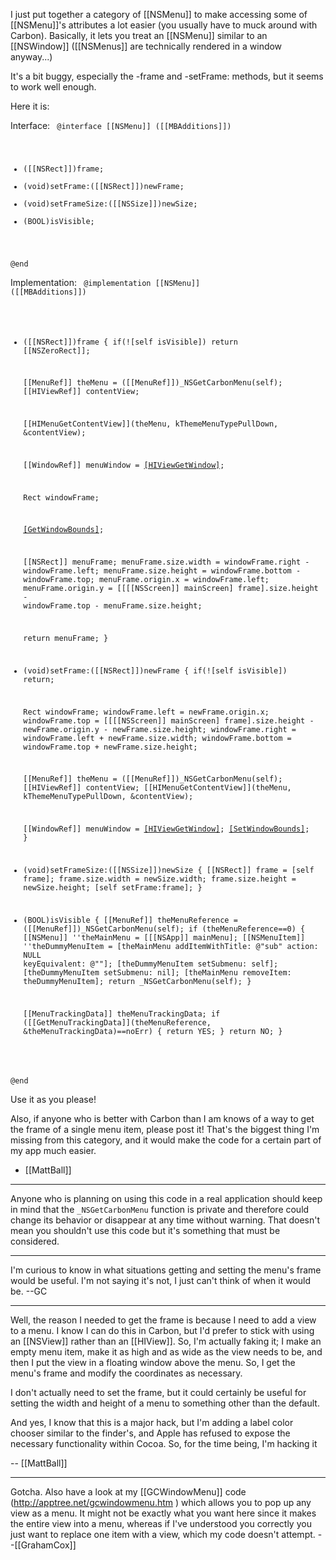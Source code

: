 I just put together a category of [[NSMenu]] to make accessing some of [[NSMenu]]'s attributes a lot easier (you usually have to muck around with Carbon). Basically, it lets you treat an [[NSMenu]] similar to an [[NSWindow]] ([[NSMenus]] are technically rendered in a window anyway...)

It's a bit buggy, especially the -frame and -setFrame: methods, but it seems to work well enough. 

Here it is:

Interface:
<code>
@interface [[NSMenu]] ([[MBAdditions]])

- ([[NSRect]])frame;
- (void)setFrame:([[NSRect]])newFrame;
- (void)setFrameSize:([[NSSize]])newSize;
- (BOOL)isVisible;

@end
</code>

Implementation:
<code>
@implementation [[NSMenu]] ([[MBAdditions]])

- ([[NSRect]])frame
{
	if(![self isVisible])
		return [[NSZeroRect]];
	
	[[MenuRef]] theMenu = ([[MenuRef]])_NSGetCarbonMenu(self);
	[[HIViewRef]] contentView;
	
	[[HIMenuGetContentView]](theMenu, kThemeMenuTypePullDown, &contentView);
	
	[[WindowRef]] menuWindow = [[HIViewGetWindow]](contentView);
	
	Rect windowFrame;
	
	[[GetWindowBounds]](menuWindow,kWindowStructureRgn,&windowFrame);
	
	[[NSRect]] menuFrame;
	menuFrame.size.width = windowFrame.right - windowFrame.left;
	menuFrame.size.height = windowFrame.bottom - windowFrame.top;
	menuFrame.origin.x = windowFrame.left;
	menuFrame.origin.y = [[[[NSScreen]] mainScreen] frame].size.height - windowFrame.top - menuFrame.size.height;
	
	return menuFrame;
}

- (void)setFrame:([[NSRect]])newFrame
{
	if(![self isVisible])
		return;
	
	Rect windowFrame;
	windowFrame.left = newFrame.origin.x;
	windowFrame.top = [[[[NSScreen]] mainScreen] frame].size.height - newFrame.origin.y - newFrame.size.height;
	windowFrame.right = windowFrame.left + newFrame.size.width;
	windowFrame.bottom = windowFrame.top + newFrame.size.height;
	
	[[MenuRef]] theMenu = ([[MenuRef]])_NSGetCarbonMenu(self);
	[[HIViewRef]] contentView;
	[[HIMenuGetContentView]](theMenu, kThemeMenuTypePullDown, &contentView);
	
	[[WindowRef]] menuWindow = [[HIViewGetWindow]](contentView);
	[[SetWindowBounds]](menuWindow,kWindowStructureRgn,&windowFrame);
}

- (void)setFrameSize:([[NSSize]])newSize
{
	[[NSRect]] frame = [self frame];
	frame.size.width = newSize.width;
	frame.size.height = newSize.height;
	[self setFrame:frame];
}

- (BOOL)isVisible
{
	[[MenuRef]] theMenuReference = ([[MenuRef]])_NSGetCarbonMenu(self);
	if (theMenuReference==0) {
		[[NSMenu]] ''theMainMenu = [[[NSApp]] mainMenu];
		[[NSMenuItem]] ''theDummyMenuItem = [theMainMenu addItemWithTitle: @"sub"  action: NULL keyEquivalent: @""];
		[theDummyMenuItem setSubmenu: self];
		[theDummyMenuItem setSubmenu: nil];
		[theMainMenu removeItem: theDummyMenuItem];
		return _NSGetCarbonMenu(self);
	}
	
	[[MenuTrackingData]] theMenuTrackingData;
	if ([[GetMenuTrackingData]](theMenuReference, &theMenuTrackingData)==noErr) {
		return YES;
	}
	return NO;
}

@end
</code>

Use it as you please!

Also, if anyone who is better with Carbon than I am knows of a way to get the frame of a single menu item, please post it! That's the biggest thing I'm missing from this category, and it would make the code for a certain part of my app much easier.

- [[MattBall]]

----
Anyone who is planning on using this code in a real application should keep in mind that the <code>_NSGetCarbonMenu</code> function is private and therefore could change its behavior or disappear at any time without warning. That doesn't mean you shouldn't use this code but it's something that must be considered.

----

I'm curious to know in what situations getting and setting the menu's frame would be useful. I'm not saying it's not, I just can't think of when it would be. --GC

----

Well, the reason I needed to get the frame is because I need to add a view to a menu. I know I can do this in Carbon, but I'd prefer to stick with using an [[NSView]] rather than an [[HIView]]. So, I'm actually faking it; I make an empty menu item, make it as high and as wide as the view needs to be, and then I put the view in a floating window above the menu. So, I get the menu's frame and modify the coordinates as necessary.

I don't actually need to set the frame, but it could certainly be useful for setting the width and height of a menu to something other than the default.

And yes, I know that this is a major hack, but I'm adding a label color chooser similar to the finder's, and Apple has refused to expose the necessary functionality within Cocoa. So, for the time being, I'm hacking it

-- [[MattBall]]

----

Gotcha. Also have a look at my [[GCWindowMenu]] code (http://apptree.net/gcwindowmenu.htm ) which allows you to pop up any view as a menu. It might not be exactly what you want here since it makes the entire view into a menu, whereas if I've understood you correctly you just want to replace one item with a view, which my code doesn't attempt. --[[GrahamCox]]